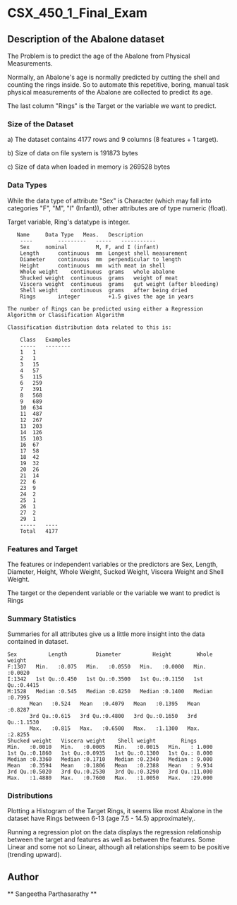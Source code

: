 # CSX_450_1_Final_Exam


## Description of the Abalone dataset


  The Problem is to predict the age of the Abalone from Physical Measurements.
  
  Normally, an Abalone's age is normally predicted by cutting the shell and counting the rings inside. So to automate this repetitive, boring, manual task physical measurements of the Abalone are collected to predict its age.

The last column "Rings" is the Target or the variable we want to predict.



### Size of the Dataset

  a) The dataset contains 4177 rows and 9 columns (8 features + 1 target).
  
  b) Size of data on file system is 191873 bytes
  
  c) Size of data when loaded in memory is 269528 bytes



### Data Types

   While the data type of attribute "Sex" is Character (which may fall into categories "F", "M", "I" (Infant)), other attributes are of type numeric (float).

   Target variable, Ring's datatype is integer.
   
       Name		Data Type	Meas.	Description
        ----		---------	-----	-----------
        Sex		nominal			M, F, and I (infant)
        Length		continuous	mm	Longest shell measurement
        Diameter	continuous	mm	perpendicular to length
        Height		continuous	mm	with meat in shell
        Whole weight	continuous	grams	whole abalone
        Shucked weight	continuous	grams	weight of meat
        Viscera weight	continuous	grams	gut weight (after bleeding)
        Shell weight	continuous	grams	after being dried
        Rings		integer			+1.5 gives the age in years
    
    The number of Rings can be predicted using either a Regression Algorithm or Classification Algorithm
    
    Classification distribution data related to this is:
    
        Class	Examples
        -----	--------
        1	1
        2	1
        3	15
        4	57
        5	115
        6	259
        7	391
        8	568
        9	689
        10	634
        11	487
        12	267
        13	203
        14	126
        15	103
        16	67
        17	58
        18	42
        19	32
        20	26
        21	14
        22	6
        23	9
        24	2
        25	1
        26	1
        27	2
        29	1
        -----	----
        Total	4177
    
    
    
### Features and Target

   The features or independent variables or the predictors are Sex, Length, Diameter, Height, Whole Weight, Sucked Weight, Viscera Weight and Shell Weight.

   The target or the dependent variable or the variable we want to predict is Rings
   
   
### Summary Statistics
  
   Summaries for all attributes give us a little more insight into the data contained in dataset. 
   
   ```
  Sex          Length         Diameter          Height        Whole weight   
 F:1307   Min.   :0.075   Min.   :0.0550   Min.   :0.0000   Min.   :0.0020  
 I:1342   1st Qu.:0.450   1st Qu.:0.3500   1st Qu.:0.1150   1st Qu.:0.4415  
 M:1528   Median :0.545   Median :0.4250   Median :0.1400   Median :0.7995  
          Mean   :0.524   Mean   :0.4079   Mean   :0.1395   Mean   :0.8287  
          3rd Qu.:0.615   3rd Qu.:0.4800   3rd Qu.:0.1650   3rd Qu.:1.1530  
          Max.   :0.815   Max.   :0.6500   Max.   :1.1300   Max.   :2.8255  
 Shucked weight   Viscera weight    Shell weight        Rings       
 Min.   :0.0010   Min.   :0.0005   Min.   :0.0015   Min.   : 1.000  
 1st Qu.:0.1860   1st Qu.:0.0935   1st Qu.:0.1300   1st Qu.: 8.000  
 Median :0.3360   Median :0.1710   Median :0.2340   Median : 9.000  
 Mean   :0.3594   Mean   :0.1806   Mean   :0.2388   Mean   : 9.934  
 3rd Qu.:0.5020   3rd Qu.:0.2530   3rd Qu.:0.3290   3rd Qu.:11.000  
 Max.   :1.4880   Max.   :0.7600   Max.   :1.0050   Max.   :29.000  
   ```
   

### Distributions

   Plotting a Histogram of the Target Rings, it seems like most Abalone in the dataset have Rings between 6-13 (age 7.5 - 14.5) approximately,.

  Running a regression plot on the data displays the regression relationship between the target and features as well as between the features. Some Linear and some not so Linear, although all relationships seem to be positive (trending upward).


   
## Author
   
   **  Sangeetha Parthasarathy  **